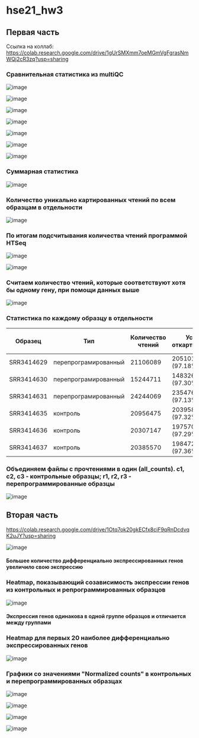 # hse21_hw3
## Первая часть
Ссылка на коллаб: https://colab.research.google.com/drive/1gUrSMXmm7oeMGmVgFgrasNmWQj2cR3zq?usp=sharing

### Сравнительная статистика из multiQC

![image](https://user-images.githubusercontent.com/93160309/143787987-8a9647b9-877e-4cc8-8f99-3699dde6f4e5.png)

![image](https://user-images.githubusercontent.com/93160309/143788075-115bb803-7a80-4354-8ea7-db512e852dd8.png)

![image](https://user-images.githubusercontent.com/93160309/143788102-04f40216-8a0e-4fb8-8752-3ba6dc6a3915.png)

![image](https://user-images.githubusercontent.com/93160309/143791586-2ed4231c-2293-41d5-9e30-857419673124.png)

![image](https://user-images.githubusercontent.com/93160309/143791642-3b734139-5056-409a-b232-1f1d2b83ee45.png)

![image](https://user-images.githubusercontent.com/93160309/143791664-f7df31fa-e72c-48aa-825f-5c8e5a613358.png)

![image](https://user-images.githubusercontent.com/93160309/143791691-13bdb689-8617-40e4-b6cd-4bbbffe64217.png)

### Суммарная статистика

![image](https://user-images.githubusercontent.com/93160309/143791745-6e55155d-73d2-4776-9655-1e4eba6ab199.png)

### Количество уникально картированных чтений по всем образцам в отдельности 

![image](https://user-images.githubusercontent.com/93160309/143791933-e45d7842-5014-4e18-978c-6e595391d2e7.png)

### По итогам подсчитывания количества чтений программой HTSeq 

![image](https://user-images.githubusercontent.com/93160309/143792158-49ff99b1-9544-407d-9e9a-9b815636c3d5.png)

![image](https://user-images.githubusercontent.com/93160309/143792169-a851d8d6-d399-474e-a4f6-3a73600b8fa7.png)

### Считаем количество чтений, которые соответствуют хотя бы одному гену, при помощи данных выше

![image](https://user-images.githubusercontent.com/93160309/143792273-0c3474c1-8be2-4f25-9c10-541e9e772143.png)

### Статистика по каждому образцу в отдельности 

Образец | Тип | Количество чтений | Успешно откартированные | Уникально откартированные | Кол-во чтений на ген
-|-|-|-|-|-
SRR3414629 | перепрограмированный | 21106089 |	20510113 (97.18%)	|	18375888 (87.06%)  | 16049609
SRR3414630 | перепрограмированный |	15244711 | 14832680 (97.30%)	|	13186139 (86.50%) |	11465324
SRR3414631 | перепрограмированный | 24244069 | 23547686 (97.13%) | 20928945 (86.33%) |	18408851
SRR3414635 | контроль | 20956475 |	20395865 (97.32%)	| 18428317 (87.94%) |	16275997
SRR3414636 | контроль | 20307147 |	19757059 (97.29%)	| 17825380 (87.78%) |	15757580
SRR3414637 | контроль | 20385570 |	19847291 (97.36%)	| 17844858 (87.54%) |	15736978

### Объединяем файлы с прочтениями в один (all_counts). c1, c2, c3 - контрольные образцы; r1, r2, r3 - перепрограммированные образцы

![image](https://user-images.githubusercontent.com/93160309/143936949-1eea5bcc-f949-4ca8-bd20-f045f7a6bc38.png)

## Вторая часть
https://colab.research.google.com/drive/1Otq7ok20gkECfx8ciF9qRnDcdvqK2uJY?usp=sharing



![image](https://user-images.githubusercontent.com/93160309/143938438-6d6ec846-6c00-4493-9459-2fbf6114592b.png)
#### Большее количество дифференциально экспрессированных генов увеличило свою экспрессию

### Heatmap, показывающий созависимость экспрессии генов из контрольных и репрограммированных образцов

![image](https://user-images.githubusercontent.com/93160309/143952471-5d07f184-2f01-4427-8f5e-141d132a8850.png)
#### Экспрессия генов одинакова в одной группе образцов и отличается между группами

### Heatmap для первых 20 наиболее дифференциально экспрессированных генов

![image](https://user-images.githubusercontent.com/93160309/143953321-5b051430-d073-4b57-9b5c-7fcdb5edd159.png)

### Графики со значениями "Normalized counts" в контрольных и перепрограммированных образцах

![image](https://user-images.githubusercontent.com/93160309/143954284-8f8500c4-bb59-4de6-8371-cb977f14039c.png)

![image](https://user-images.githubusercontent.com/93160309/143954313-0bbeb63e-6fee-49ab-99ec-ea5044544c85.png)

![image](https://user-images.githubusercontent.com/93160309/143954347-e675cca7-443f-4890-99c1-806ead432e0c.png)

![image](https://user-images.githubusercontent.com/93160309/143954437-b8163073-7ceb-4c9c-b65e-8da678be843c.png)




